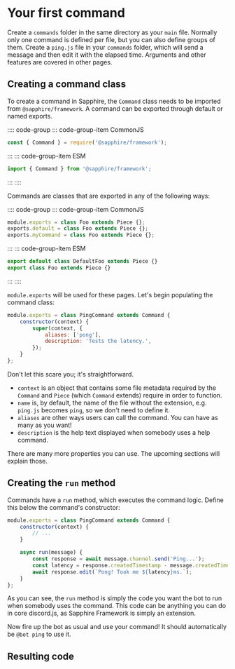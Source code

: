 # Your first command

Create a `commands` folder in the same directory as your `main` file. Normally only one command is defined per file, but you can also define groups of them. Create a `ping.js` file in your `commands` folder, which will send a message and then edit it with the elapsed time. Arguments and other features are covered in other pages.

## Creating a command class

To create a command in Sapphire, the `Command` class needs to be imported from `@sapphire/framework`. A command can be exported through default or named exports.

:::: code-group
::: code-group-item CommonJS
```js
const { Command } = require('@sapphire/framework');
```
:::
::: code-group-item ESM
```js
import { Command } from '@sapphire/framework';
```
:::
::::

Commands are classes that are exported in any of the following ways:

:::: code-group
::: code-group-item CommonJS
```js
module.exports = class Foo extends Piece {};
exports.default = class Foo extends Piece {};
exports.myCommand = class Foo extends Piece {};
```
:::
::: code-group-item ESM
```js
export default class DefaultFoo extends Piece {}
export class Foo extends Piece {}
```
:::
::::

`module.exports` will be used for these pages. Let's begin populating the command class:

```js
module.exports = class PingCommand extends Command {
	constructor(context) {
		super(context, {
			aliases: ['pong'],
			description: 'Tests the latency.',
		});
	}
};
```

Don't let this scare you; it's straightforward.

- `context` is an object that contains some file metadata required by the `Command` and `Piece` (which `Command` extends) require in order to function.
- `name` is, by default, the name of the file without the extension, e.g. `ping.js` becomes `ping`, so we don't need to define it.
- `aliases` are other ways users can call the command. You can have as many as you want!
- `description` is the help text displayed when somebody uses a help command.

There are many more properties you can use. The upcoming sections will explain those.

## Creating the `run` method

Commands have a `run` method, which executes the command logic. Define this below the command's constructor:

<!-- eslint-disable constructor-super -->

```js {7-9}
module.exports = class PingCommand extends Command {
	constructor(context) {
		// ...
	}

	async run(message) {
		const response = await message.channel.send('Ping...');
		const latency = response.createdTimestamp - message.createdTimestamp;
		await response.edit(`Pong! Took me ${latency}ms.`);
	}
};
```

<!-- eslint-enable constructor-super -->

As you can see, the `run` method is simply the code you want the bot to run when somebody uses the command. This code can be anything you can do in core discord.js, as Sapphire Framework is simply an extension.

<!-- TODO(kyranet): Add a mention for editable commands once I make the plugin for it. -->

Now fire up the bot as usual and use your command! It should automatically be `@bot ping` to use it.

## Resulting code

<ResultingCode />
